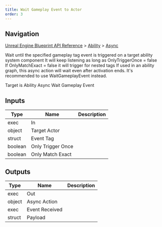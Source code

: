 ```yaml
---
title: Wait Gameplay Event to Actor
order: 3
---
```

## Navigation

[Unreal Engine Blueprint API Reference](https://dev.epicgames.com/documentation/en-us/unreal-engine/BlueprintAPI) > [Ability](https://dev.epicgames.com/documentation/en-us/unreal-engine/BlueprintAPI/Ability) > [Async](https://dev.epicgames.com/documentation/en-us/unreal-engine/BlueprintAPI/Ability/Async)

Wait until the specified gameplay tag event is triggered on a target ability system component
It will keep listening as long as OnlyTriggerOnce = false
If OnlyMatchExact = false it will trigger for nested tags
If used in an ability graph, this async action will wait even after activation ends. It's recommended to use WaitGameplayEvent instead.

Target is Ability Async Wait Gameplay Event

## Inputs

| Type | Name | Description |
| --- | --- | --- |
| exec | In |  |
| object | Target Actor |  |
| struct | Event Tag |  |
| boolean | Only Trigger Once |  |
| boolean | Only Match Exact |  |

## Outputs

| Type | Name | Description |
| --- | --- | --- |
| exec | Out |  |
| object | Async Action |  |
| exec | Event Received |  |
| struct | Payload |  |
